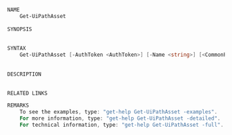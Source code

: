 ﻿```PowerShell

NAME
    Get-UiPathAsset
    
SYNOPSIS
    
    
SYNTAX
    Get-UiPathAsset [-AuthToken <AuthToken>] [-Name <string>] [<CommonParameters>]
    
    
DESCRIPTION
    

RELATED LINKS

REMARKS
    To see the examples, type: "get-help Get-UiPathAsset -examples".
    For more information, type: "get-help Get-UiPathAsset -detailed".
    For technical information, type: "get-help Get-UiPathAsset -full".



```
